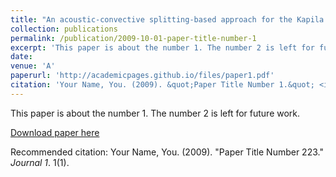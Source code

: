 ```yaml
---
title: "An acoustic-convective splitting-based approach for the Kapila two-phase flow model"
collection: publications
permalink: /publication/2009-10-01-paper-title-number-1
excerpt: 'This paper is about the number 1. The number 2 is left for future work.'
date:
venue: 'A'
paperurl: 'http://academicpages.github.io/files/paper1.pdf'
citation: 'Your Name, You. (2009). &quot;Paper Title Number 1.&quot; <i>Journal 1</i>. 1(1).'
---
```

This paper is about the number 1. The number 2 is left for future work.

[Download paper here]([http://academicpages.github.io/files/paper1.pdf](https://www.sciencedirect.com/science/article/pii/S0021999116306234))

Recommended citation: Your Name, You. (2009). "Paper Title Number 223." <i>Journal 1</i>. 1(1).
